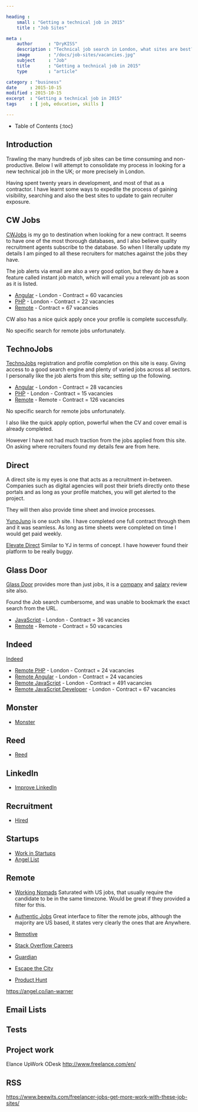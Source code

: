 ```yaml
---

heading :
    small : "Getting a technical job in 2015"
    title : "Job Sites"

meta :
    author      : "DryKISS"
    description : "Technical job search in London, what sites are best?"
    image       : "/docs/job-sites/vacancies.jpg"
    subject     : "Job"
    title       : "Getting a technical job in 2015"
    type        : "article"

category : "business"
date     : 2015-10-15
modified : 2015-10-15
excerpt  : "Getting a technical job in 2015"
tags     : [ job, education, skills ]

---
```


* Table of Contents
{:toc}

## Introduction

Trawling the many hundreds of job sites can be time consuming and non-
productive. Below I will attempt to consolidate my process in looking for a new
technical job in the UK; or more precisely in London.

Having spent twenty years in development, and most of that as a contractor. I
have learnt some ways to expedite the process of gaining visibility, searching
and also the best sites to update to gain recruiter exposure.

## CW Jobs

[CWJobs](http://www.cwjobs.co.uk/) is my go to destination when looking for a
new contract. It seems to have one of the most thorough databases, and I also
believe quality recruitment agents subscribe to the database. So when I
literally update my details I am pinged to all these recruiters for matches
against the jobs they have.

The job alerts via email are also a very good option, but they do have a feature
called instant job match, which will email you a relevant job as soon as it is
listed.

- [Angular](http://goo.gl/znDP1g) - London - Contract = 60 vacancies
- [PHP](http://goo.gl/oDwdpc)     - London - Contract = 22 vacancies
- [Remote](http://goo.gl/6uD3Uj)  - Contract = 67 vacancies

CW also has a nice quick apply once your profile is complete successfully.

No specific search for remote jobs unfortunately.

## TechnoJobs

[TechnoJobs](https://www.technojobs.co.uk/) registration and profile completion
on this site is easy. Giving access to a good search engine and plenty of varied
jobs across all sectors. I personally like the job alerts from this site;
setting up the following.

- [Angular](https://goo.gl/ddfYPD) - London - Contract = 28 vacancies
- [PHP](https://goo.gl/z6yVM1)     - London - Contract = 15 vacancies
- [Remote](https://goo.gl/GLNvCB)  - Remote - Contract = 126 vacancies

No specific search for remote jobs unfortunately.

I also like the quick apply option, powerful when the CV and cover email is
already completed.

However I have not had much traction from the jobs applied from this site. On
asking where recruiters found my details few are from here.

## Direct

A direct site is my eyes is one that acts as a recruitment in-between. Companies
such as digital agencies will post their briefs directly onto these portals and
as long as your profile matches, you will get alerted to the project.

They will then also provide time sheet and invoice processes.

[YunoJuno](https://app.yunojuno.com/p/ian-warner) is one such site. I have
completed one full contract through them and it was seamless. As long as time
sheets were completed on time I would get paid weekly.

[Elevate Direct](http://elevatedirect.com/) Similar to YJ in terms of concept. I
have however found their platform to be really buggy.

## Glass Door

[Glass Door](https://www.glassdoor.co.uk/) provides more than just jobs, it is a
[company](https://goo.gl/IUk7p7) and [salary](https://goo.gl/nwmxWQ) review site
also.

Found the Job search cumbersome, and was unable to bookmark the exact search
from the URL.

- [JavaScript](https://goo.gl/Ec9d1l) - London - Contract = 36 vacancies
- [Remote](https://goo.gl/zbyRcU)     - Remote - Contract = 50 vacancies

## Indeed

[Indeed](http://www.indeed.co.uk/)

- [Remote PHP](http://goo.gl/uewqNU)                  - London - Contract = 24 vacancies
- [Remote Angular](http://goo.gl/uewqNU)              - London - Contract = 24 vacancies
- [Remote JavaScript](http://goo.gl/DQ9QCx)           - London - Contract = 491 vacancies
- [Remote JavaScript Developer](http://goo.gl/43izFg) - London - Contract = 67 vacancies

## Monster

- [Monster](http://home.monster.co.uk/home/)

## Reed

- [Reed](http://www.reed.co.uk/)

## LinkedIn

- [Improve LinkedIn](http://goo.gl/QkEC7F)

## Recruitment

- [Hired](https://hired.com/)

## Startups

- [Work in Startups](http://workinstartups.com/)
- [Angel List](https://angel.co/)

## Remote

- [Working Nomads](http://www.workingnomads.co/)
Saturated with US jobs, that usually require the candidate to be in the same timezone.
Would be great if they provided a filter for this.

- [Authentic Jobs](https://authenticjobs.com/#types=7,1,3,5,2,6&onlyremote=1)
Great interface to filter the remote jobs, although the majority are US based, it
states very clearly the ones that are Anywhere.

- [Remotive](http://jobs.remotive.io/)
- [Stack Overflow Careers](http://careers.stackoverflow.com/uk/jobs/remote)
- [Guardian](https://jobs.theguardian.com/landingpage/2879819/jobs-remote-html/)
- [Escape the City](http://www.escapethecity.org/)
- [Product Hunt](https://www.producthunt.com/e/find-a-remote-job)

https://angel.co/ian-warner

## Email Lists

## Tests

## Project work

Elance
UpWork
ODesk
http://www.freelance.com/en/

## RSS

https://www.beewits.com/freelancer-jobs-get-more-work-with-these-job-sites/
